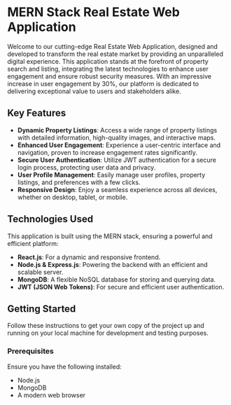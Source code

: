 # MERN Stack Real Estate Web Application

Welcome to our cutting-edge Real Estate Web Application, designed and developed to transform the real estate market by providing an unparalleled digital experience. This application stands at the forefront of property search and listing, integrating the latest technologies to enhance user engagement and ensure robust security measures. With an impressive increase in user engagement by 30%, our platform is dedicated to delivering exceptional value to users and stakeholders alike.


## Key Features

- **Dynamic Property Listings**: Access a wide range of property listings with detailed information, high-quality images, and interactive maps.
- **Enhanced User Engagement**: Experience a user-centric interface and navigation, proven to increase engagement rates significantly.
- **Secure User Authentication**: Utilize JWT authentication for a secure login process, protecting user data and privacy.
- **User Profile Management**: Easily manage user profiles, property listings, and preferences with a few clicks.
- **Responsive Design**: Enjoy a seamless experience across all devices, whether on desktop, tablet, or mobile.

## Technologies Used

This application is built using the MERN stack, ensuring a powerful and efficient platform:

- **React.js**: For a dynamic and responsive frontend.
- **Node.js & Express.js**: Powering the backend with an efficient and scalable server.
- **MongoDB**: A flexible NoSQL database for storing and querying data.
- **JWT (JSON Web Tokens)**: For secure and efficient user authentication.

## Getting Started

Follow these instructions to get your own copy of the project up and running on your local machine for development and testing purposes.

### Prerequisites

Ensure you have the following installed:

- Node.js
- MongoDB
- A modern web browser


